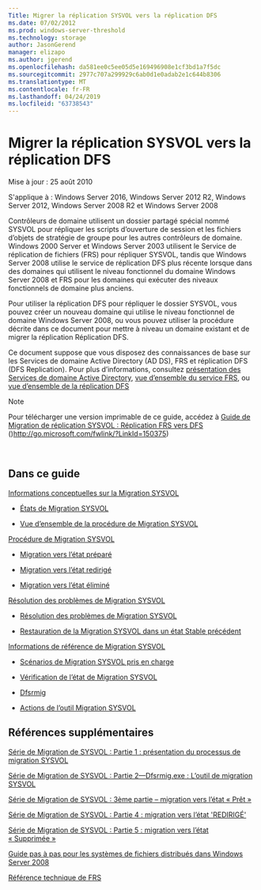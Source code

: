 ```yaml
---
Title: Migrer la réplication SYSVOL vers la réplication DFS
ms.date: 07/02/2012
ms.prod: windows-server-threshold
ms.technology: storage
author: JasonGerend
manager: elizapo
ms.author: jgerend
ms.openlocfilehash: da581ee0c5ee05d5e169496908e1cf3bd1a7f5dc
ms.sourcegitcommit: 2977c707a299929c6ab0d1e0adab2e1c644b8306
ms.translationtype: MT
ms.contentlocale: fr-FR
ms.lasthandoff: 04/24/2019
ms.locfileid: "63738543"
---
```

# <a name="migrate-sysvol-replication-to-dfs-replication"></a>Migrer la réplication SYSVOL vers la réplication DFS


Mise à jour : 25 août 2010

S'applique à : Windows Server 2016, Windows Server 2012 R2, Windows Server 2012, Windows Server 2008 R2 et Windows Server 2008

Contrôleurs de domaine utilisent un dossier partagé spécial nommé SYSVOL pour répliquer les scripts d’ouverture de session et les fichiers d’objets de stratégie de groupe pour les autres contrôleurs de domaine. Windows 2000 Server et Windows Server 2003 utilisent le Service de réplication de fichiers (FRS) pour répliquer SYSVOL, tandis que Windows Server 2008 utilise le service de réplication DFS plus récente lorsque dans des domaines qui utilisent le niveau fonctionnel du domaine Windows Server 2008 et FRS pour les domaines qui exécuter des niveaux fonctionnels de domaine plus anciens.

Pour utiliser la réplication DFS pour répliquer le dossier SYSVOL, vous pouvez créer un nouveau domaine qui utilise le niveau fonctionnel de domaine Windows Server 2008, ou vous pouvez utiliser la procédure décrite dans ce document pour mettre à niveau un domaine existant et de migrer la réplication Réplication DFS.

Ce document suppose que vous disposez des connaissances de base sur les Services de domaine Active Directory (AD DS), FRS et réplication DFS (DFS Replication). Pour plus d’informations, consultez [présentation des Services de domaine Active Directory](http://go.microsoft.com/fwlink/?linkid=147787), [vue d’ensemble du service FRS](http://go.microsoft.com/fwlink/?linkid=121763), ou [vue d’ensemble de la réplication DFS](http://go.microsoft.com/fwlink/?linkid=121762)


> [!NOTE]
> Pour télécharger une version imprimable de ce guide, accédez à <a href="http://go.microsoft.com/fwlink/?linkid=150375">Guide de Migration de réplication SYSVOL : Réplication FRS vers DFS</a> ()http://go.microsoft.com/fwlink/?LinkId=150375)
<br>


## <a name="in-this-guide"></a>Dans ce guide

[Informations conceptuelles sur la Migration SYSVOL](https://docs.microsoft.com/en-us/previous-versions/windows/it-pro/windows-server-2008-R2-and-2008/dd640170(v=ws.10))

  - [États de Migration SYSVOL](https://docs.microsoft.com/en-us/previous-versions/windows/it-pro/windows-server-2008-R2-and-2008/dd641052(v=ws.10))  
      
  - [Vue d’ensemble de la procédure de Migration SYSVOL](https://docs.microsoft.com/en-us/previous-versions/windows/it-pro/windows-server-2008-R2-and-2008/dd639809(v=ws.10))  
      

[Procédure de Migration SYSVOL](https://docs.microsoft.com/en-us/previous-versions/windows/it-pro/windows-server-2008-R2-and-2008/dd639860(v=ws.10))

  - [Migration vers l’état préparé](https://docs.microsoft.com/en-us/previous-versions/windows/it-pro/windows-server-2008-R2-and-2008/dd641193(v=ws.10))  
      
  - [Migration vers l’état redirigé](https://docs.microsoft.com/en-us/previous-versions/windows/it-pro/windows-server-2008-R2-and-2008/dd641340(v=ws.10))  
      
  - [Migration vers l’état éliminé](https://docs.microsoft.com/en-us/previous-versions/windows/it-pro/windows-server-2008-R2-and-2008/dd640254(v=ws.10))  
      

[Résolution des problèmes de Migration SYSVOL](https://docs.microsoft.com/en-us/previous-versions/windows/it-pro/windows-server-2008-R2-and-2008/dd640395(v=ws.10))

  - [Résolution des problèmes de Migration SYSVOL](https://docs.microsoft.com/en-us/previous-versions/windows/it-pro/windows-server-2008-R2-and-2008/dd639976(v=ws.10))  
      
  - [Restauration de la Migration SYSVOL dans un état Stable précédent](https://docs.microsoft.com/en-us/previous-versions/windows/it-pro/windows-server-2008-R2-and-2008/dd640509(v=ws.10))  
      

[Informations de référence de Migration SYSVOL](https://docs.microsoft.com/en-us/previous-versions/windows/it-pro/windows-server-2008-R2-and-2008/dd640293(v=ws.10))

  - [Scénarios de Migration SYSVOL pris en charge](https://docs.microsoft.com/en-us/previous-versions/windows/it-pro/windows-server-2008-R2-and-2008/dd639854(v=ws.10))  
      
  - [Vérification de l’état de Migration SYSVOL](https://docs.microsoft.com/en-us/previous-versions/windows/it-pro/windows-server-2008-R2-and-2008/dd639789(v=ws.10))  
      
  - [Dfsrmig](https://docs.microsoft.com/en-us/previous-versions/windows/it-pro/windows-server-2008-R2-and-2008/dd641227(v=ws.10))  
      
  - [Actions de l’outil Migration SYSVOL](https://docs.microsoft.com/en-us/previous-versions/windows/it-pro/windows-server-2008-R2-and-2008/dd639712(v=ws.10))  
      

## <a name="additional-references"></a>Références supplémentaires

[Série de Migration de SYSVOL : Partie 1 : présentation du processus de migration SYSVOL](http://go.microsoft.com/fwlink/?linkid=121756)

[Série de Migration de SYSVOL : Partie 2—Dfsrmig.exe : L’outil de migration SYSVOL](http://go.microsoft.com/fwlink/?linkid=121757)

[Série de Migration de SYSVOL : 3ème partie – migration vers l’état « Prêt »](http://go.microsoft.com/fwlink/?linkid=121758)

[Série de Migration de SYSVOL : Partie 4 : migration vers l’état 'REDIRIGÉ'](http://go.microsoft.com/fwlink/?linkid=121759)

[Série de Migration de SYSVOL : Partie 5 : migration vers l’état « Supprimée »](http://go.microsoft.com/fwlink/?linkid=121760)

[Guide pas à pas pour les systèmes de fichiers distribués dans Windows Server 2008](http://go.microsoft.com/fwlink/?linkid=85231)

[Référence technique de FRS](http://go.microsoft.com/fwlink/?linkid=121764)

